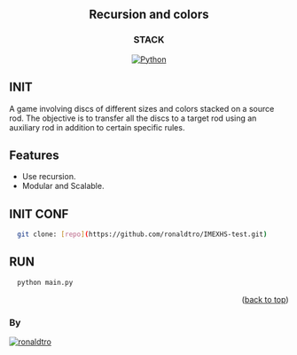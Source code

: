 <a name="readme-top"></a>

<div align="center">

## Recursion and colors

</div>

<div align="center">

### STACK
[![Python][python-badge]][badge-empty-url]

</div>

## INIT

A game involving discs of different sizes and colors stacked on a source rod. The objective is to transfer all the discs to a target rod using an auxiliary rod in addition to certain specific rules.

## Features
- Use recursion.
- Modular and Scalable.

## INIT CONF
```bash
  git clone: [repo](https://github.com/ronaldtro/IMEXHS-test.git)
```

## RUN
```bash
  python main.py
```

<p align="right">(<a href="#readme-top">back to top</a>)</p>

### By
[![ronaldtro](https://avatars.githubusercontent.com/u/72902488?s=64&amp;v=4)](http://github.com/ronaldtro)

[python-badge]: https://img.shields.io/badge/Python-blue?logo=python&logoColor=white
[badge-empty-url]: #!
